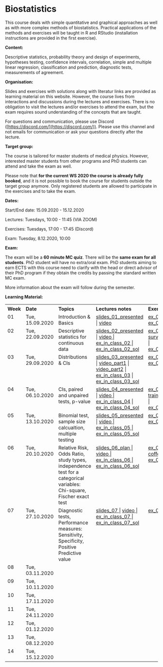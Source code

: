 

# Biostatistics 

This course deals with simple quantitative and graphical approaches as well as with more complex methods of biostatistics. Practical applications of the methods and exercises will be taught in R and RStudio (installation instructions are provided in the first exercise). 

**Content:** 

Descriptive statistics, probability theory and design of experiments, hypotheses testing, confidence intervals, correlation, simple and multiple linear regression, classification and prediction, diagnostic tests, measurements of agreement.

**Organisation:**

Slides and exercises with solutions along with literatur links are provided as learning material on this website. However, the course lives from interactions and discussions during the lectures and exercises. There is no obligation to visit the lectures and/or exercises to attend the exam, but the exam requires sound understanding of the concepts that are taught.

For questions and communication, please use Discord ([https://discord.com/](https://discord.com/)). Please use this channel and not emails for communication or ask your questions directly after the lecture.

**Target group:** 

The course is tailored for master students of medical physics. However, interested master students from other programs and PhD students can attend and take the exam as well.  

Please note that **for the current WS 2020 the course is already fully booked**, and it is not possible to book the course for students outside the target group anymore. Only registered students are allowed to participate in the exercises and to take the exam.  

**Dates:**
<p> Start/End date: 15.09.2020 - 15.12.2020 </p>
<p> Lectures: Tuesdays, 10:00 - 11:45 (VIA ZOOM) </p>
<p> Exercises: Tuesdays, 17:00 - 17:45 (Discord) </p>
<p> Exam: Tuesday, 8.12.2020, 10:00 </p>
 
**Exam:**

The exam will be a **60 minute MC quiz**. There will be the **same exam for all students**. PhD student will have no extra/oral exam. PhD students aiming to earn ECTS with this course need to clarify with the head or direct advisor of their PhD program if they obtain the credits by passing the standard written MC exam.

More information about the exam will follow during the semester.
<!--The Date will probably be mid/end of december (tba) . It is not open book, but you are allowed to use a 2 A4 summary (written on both sides, all together 4 pages). You will not be asked for proofs or R-Code, but you need to understand the concepts and be able to interpret presented analysis results or R-outputs. -->

<!-- To get a feeling for the type of exam you can check out a old exam, but please be aware that the covered topics did change since then and therefore you can not expect to get questions on exactly the same topics. All topics discussed in the lectures and the exercises can be adressed in the exam inclusively all discussed aspects of linear models. Here you find a <a href="https://github.com/bsick/Biostatistics-Fall-2018/tree/master/slides/test-exam-update.pdf">test-exam-updated</a> and the <a href="https://github.com/bsick/Biostatistics-Fall-2018/tree/master/slides/test-exam-solutions-update.pdf">test-exam-solution-updated</a>.  -->
  
  
**Learning Material:**

<!--  
!!!!!!!!!!!!!!!!!!!!!!!!!!!!!!!!!!!!!!!!!!!!!!!!!!!!!!
Note on table no empty lines / Bitte keine Leerzeilen 
Otherwise the rendering is broken
!!!!!!!!!!!!!!!!!!!!!!!!!!!!!!!!!!!!!!!!!!!!!!!!!!!!!!
-->

<table  class="zebra" width="width:100%">
  <tr>
      <th style="text-align: left;" width="%5">Week</th>
      <th style="text-align: left;" width="%5">Date</th>
      <th style="text-align: left;" width="%30">Topics</th>
      <th style="text-align: left;" width="%20">Lectures notes</th>
      <th style="text-align: left;" width="%20">Exercises</th>
      <th style="text-align: left;" width="%20">Literature</th>
  </tr>
  <!--  ------------------------------------- -->
  <!--  week 1 -->
  <!--  ------------------------------------- -->
  <tr>
    <!-- week  -->
    <td style="text-align: left;" valign="top">
      01
    </td>  
    <!-- Date -->
    <td style="text-align: left;" valign="top">
      Tue, 15.09.2020
    </td> 
    <!-- Topics -->
  	<td style="text-align: left;" valign="top"> 
      Introduction & Basics
     </td> 
     <!-- Lectures -->
  	<td style="text-align: left;" valign="top"> 
      <a href="https://github.com/bsick/Biostatistics/tree/master/slides/BS_slides_01_ presented.pdf"> slides_01_presented </a> |
      <a href="https://ethz.zoom.us/rec/share/eyBnKiBRt6WwtkUWh5F-NK0dJ78TJGEKKtqY6zq5YOL-Bbm4IQNQ581ysoAUs4FS.m9WwxowXQvqAG44K"> video </a>
     </td>  
    <!--  Exercises  -->
    <td style="text-align: left;" valign="top">
      <a href="https://github.com/bsick/Biostatistics/tree/master/exercises/exercise_01.pdf"> ex_01 </a> |
      <a href="https://github.com/bsick/Biostatistics/tree/master/exercises/exercise_01_solution.pdf"> ex_01_sol </a>
     </td>  
    <!--  Literature  -->
    <td style="text-align: left;" valign="top">
      <a href="https://github.com/bsick/Biostatistics-Fall-2018/tree/master/literature/HSAUR3_ch1_introduction_to_R.pdf"> HSAUR3_Ch01</a>
    </td>  
  </tr>
  <!--  ------------------------------------- -->
  <!--  Woche 2 -->
  <!--  ------------------------------------- -->
  <tr>
    <!-- week  -->
    <td style="text-align: left;" valign="top">
      02
    </td>  
    <!-- Date -->
    <td style="text-align: left;" valign="top">
      Tue, 22.09.2020
    </td>  
    <!-- Topics -->
  	<td style="text-align: left;" valign="top"> 
      Descriptive statistics for continuous data
    </td> 
    <!-- Lectures -->
  	<td style="text-align: left;" valign="top"> 
      <a href="https://github.com/bsick/Biostatistics/tree/master/slides/BS_slides_02_presented_s23.pdf"> slides_02_presented </a> |
      <a href="https://ethz.zoom.us/rec/share/CkbsHzW8io9N2Q5X3u_ZUzWrgIGMHRP0iA2AGqfn8-_Yemh8punmotr6lhvauyN-.C4hX5seg8eNuRdRW"> video </a> |
      <a href="https://github.com/bsick/Biostatistics/tree/master/in_class_exercises/in-class-exercise-week2.pdf"> ex_in_class_02 </a> |
      <a href="https://github.com/bsick/Biostatistics/tree/master/in_class_exercises/in-class-exercise-week2-solution.pdf"> ex_in_class_02_sol</a>
    </td>  
    <!--  Exercises  -->
    <td style="text-align: left;" valign="top">
      <a href="https://github.com/bsick/Biostatistics/tree/master/exercises/exercise_02.pdf"> ex_02 </a> | 
      <!-- <a href="https://github.com/bsick/Biostatistics/tree/master/data/survey.csv"> data_02_html </a> -->
      <!-- Go to dropbox and create a link for the file. Then change the last number in the link from 0 to 1. Then the file is directly downloaded when clicking on it -->
      <a href="https://www.dropbox.com/s/t1wmiyszxsjt6tb/survey.csv?dl=1"> survey.csv </a> | 
      <a href="https://github.com/bsick/Biostatistics/tree/master/exercises/exercise_02_solution.pdf"> ex_02_sol</a>
     </td>  
    <!--  Literature  -->
    <td style="text-align: left;" valign="top">
      <a href="https://github.com/bsick/Biostatistics/tree/master/literature/HSAUR3_ch2_graphical_display.pdf"> HSAUR3_Ch02</a>
    </td>  
  </tr>
  <!--  ------------------------------------- -->
  <!--  Woche 3 -->
  <!--  ------------------------------------- -->
  <tr>
    <!-- week  -->
    <td style="text-align: left;" valign="top">
      03
     </td>  
    <!-- Date -->
    <td style="text-align: left;" valign="top">
      Tue, 29.09.2020
    </td>  
    <!-- Topics -->
  	<td style="text-align: left;" valign="top"> 
      Distributions & CIs
     </td> 
     <!-- Lectures -->
  	<td style="text-align: left;" valign="top"> 
      <a href="https://github.com/bsick/Biostatistics/tree/master/slides/BS_slides_03_presented.pdf"> slides_03_presented</a> |
      <a href="https://ethz.zoom.us/rec/play/uqVm-xXgU9t9rtooch-_6Ief4a1VdPniLZ9El7uc0lEonfFzAVomSykftW88BxSPHbKwgo69yFsd1s93.ii8gYD-17YmvRhGh?continueMode=true&_x_zm_rtaid=VLP89g5DQr65mvo8L_lI2A.1601384050907.51c838ebd976e10c6179cfdaf68085a9&_x_zm_rhtaid=772"> video_part1</a> |
      <a href="https://www.dropbox.com/sh/coqiokz68cqy3a5/AADVuL5a9lJhIvPdhScRJH4wa?dl=1"> video_part2</a> |
      <a href="https://github.com/bsick/Biostatistics/tree/master/in_class_exercises/in-class-ex3-model-choice-CI.pdf"> ex_in_class_03</a> |
      <a href="https://github.com/bsick/Biostatistics/tree/master/in_class_exercises/in-class-ex3-model-choice-CI-solution.pdf"> ex_in_class_03_sol </a>
    </td>  
    <!--  Exercises  -->
    <td style="text-align: left;" valign="top">
      <a href="https://github.com/bsick/Biostatistics/tree/master/exercises/exercise_03.pdf"> ex_03 </a> |
      <a href="https://github.com/bsick/Biostatistics/tree/master/exercises/exercise_03_solution.pdf"> ex_03_sol </a>
    </td>  
    <!--  Literature  -->
    <td style="text-align: left;" valign="top">
      <a href="https://github.com/bsick/Biostatistics/tree/master/literature/IPSUR-vignette-distributions-week3.pdf"> IPSUR-distributions</a>
    </td>  
  </tr>
  <!--  ------------------------------------- -->
  <!--  Woche 4 -->
  <!--  ------------------------------------- -->
  <tr>
    <!-- week  -->
    <td style="text-align: left;" valign="top">
      04
    </td>  
    <!-- Date -->
    <td style="text-align: left;" valign="top">
      Tue, 06.10.2020
    </td>  
    <!-- Topics -->
  	<td style="text-align: left;" valign="top"> 
      CIs, paired and unpaired tests, p-value
    </td> 
    <!-- Lectures -->
  	<td style="text-align: left;" valign="top"> 
      <a href="https://github.com/bsick/Biostatistics/tree/master/slides/BS_slides_04_presented.pdf"> slides_04_presented </a> |
      <a href="https://ethz.zoom.us/rec/share/S6MR5JuJjybOfTNAmUCqoxE0gkxSzDlVtGe6KRKhDiLscaf7bsKVQkUITTiqSi_F.X0S5cJxdOWDbcjPG "> video </a> |
      <a href="https://github.com/bsick/Biostatistics/tree/master/in_class_exercises/in-class-ex04.pdf"> ex_in_class_04</a> |
      <a href="https://github.com/bsick/Biostatistics/tree/master/in_class_exercises/in-class-ex04-solution.pdf"> ex_in_class_04_sol </a> 
    </td> 
    <!--  Exercises  -->
    <td style="text-align: left;" valign="top">
      <a href="https://github.com/bsick/Biostatistics/tree/master/exercises/exercise_04.pdf"> ex_04 </a> | 
      <a href="https://www.dropbox.com/s/rapl91igu92mqh4/training.txt?dl=1"> training.txt </a> |
      <a href="https://github.com/bsick/Biostatistics/tree/master/exercises/exercise_04_solution.pdf"> ex_04_sol </a> 
    </td>  
    <!--  Literature  -->
    <td style="text-align: left;" valign="top">
      <a href="https://github.com/bsick/Biostatistics/tree/master/literature/HSAUR3_ch4_simple_inference.pdf"> HSAUR3_Ch04 </a>
    </td>  
  </tr>
  <!--  ------------------------------------- -->
  <!--  Woche 5 -->
  <!--  ------------------------------------- -->
  <tr>
    <!-- week  -->
    <td style="text-align: left;" valign="top">
      05
    </td>  
    <!-- Date -->
    <td style="text-align: left;" valign="top">
      Tue, 13.10.2020
    </td>  
    <!-- Topics -->
  	<td style="text-align: left;" valign="top"> 
      Binomial test, sample size calcualtion, multiple testing      
    </td> 
    <!-- Lectures -->
  	<td style="text-align: left;" valign="top"> 
      <a href="https://github.com/bsick/Biostatistics/tree/master/slides/BS_slides_05_plan.pdf"> slides_05_presented </a> |
      <a href="https://ethz.zoom.us/rec/share/UZFTpmb0ZkR0DnreAcvJnygfgpBoGCjgrodzXGjAPg5nh-lH8RZz5E3AjPc21g8O.kM1Fu7A22vR7L4m4"> video </a> |
      <a href="https://github.com/bsick/Biostatistics/tree/master/in_class_exercises/in-class-ex5-p-value-distribution.pdf"> ex_in_class_05 </a> |
      <a href="https://github.com/bsick/Biostatistics/tree/master/in_class_exercises/in-class-ex5-p-value-distribution-solution.pdf"> ex_in_class_05_sol </a>
    </td>  
    <!--  Exercises  -->
    <td style="text-align: left;" valign="top">
      <a href="https://github.com/bsick/Biostatistics/tree/master/exercises/exercise_05.pdf"> ex_05 </a> |
      <a href="https://github.com/bsick/Biostatistics/tree/master/exercises/exercise_05_solution.pdf"> ex_05_sol </a> 
    </td>  
    <!--  Literature  -->
    <td style="text-align: left;" valign="top">
      s. last week
    </td>  
  </tr>
  <!--  ------------------------------------- -->
  <!--  Woche 6 -->
  <!--  ------------------------------------- -->
  <tr>
    <!-- week  -->
    <td style="text-align: left;" valign="top">
      06
    </td>  
    <!-- Date -->
    <td style="text-align: left;" valign="top">
      Tue, 20.10.2020
    </td>  
    <!-- Topics -->
  	<td style="text-align: left;" valign="top"> 
      Relative Risk, Odds Ratio, study types, independence test for a categorical variables: Chi-square, Fischer exact test 
    </td>  
    <!-- Lectures -->
  	<td style="text-align: left;" valign="top"> 
       <a href="https://github.com/bsick/Biostatistics/tree/master/slides/BS_slides_06_plan.pdf"> slides_06_plan </a> |
      <a href="https://ethz.zoom.us/rec/share/WUpgcgHexitcuSq3LKyC7mQpV19JFWZqSEm3AHV_wJr0KBVUGyiQ5YYGextM-LuT.a8QzYVaFT4ARs11S"> video </a> |
      <a href="https://github.com/bsick/Biostatistics/tree/master/in_class_exercises/in-class-ex6-study-types-RR.pdf"> ex_in_class_06 </a> |
      <a href="https://github.com/bsick/Biostatistics/tree/master/in_class_exercises/in-class-ex6-study-types-RR-solution.pdf"> ex_in_class_06_sol </a> 
    </td>  
    <!--  Exercises  -->
    <td style="text-align: left;" valign="top">
      <a href="https://github.com/bsick/Biostatistics/tree/master/exercises/exercise_06.pdf"> ex_06 </a> |
      <a href="https://www.dropbox.com/s/70tpphnvzdmhphf/coffee.csv?dl=1"> coffee.csv </a> 
      <a href="https://github.com/bsick/Biostatistics/tree/master/exercises/exercise_06_solution.pdf"> ex_06_sol </a>
    </td>  
    <!--  Literature  -->
    <td style="text-align: left;" valign="top">
      s. last week
    </td>  
  </tr>
  <!--  ------------------------------------- -->
  <!--  Woche 7 -->
  <!--  ------------------------------------- -->
  <tr>
    <!-- week  -->
    <td style="text-align: left;" valign="top">
      07
    </td>  
    <!-- Date -->
    <td style="text-align: left;" valign="top">
      Tue, 27.10.2020
    </td>  
    <!-- Topics -->
  	<td style="text-align: left;" valign="top"> 
      Diagnostic tests, Performance measures: Sensitivity, Specificity, Positive Predictive value 
    </td>                                 
    <!-- Lectures -->
  	<td style="text-align: left;" valign="top"> 
       <a href="https://github.com/bsick/Biostatistics/tree/master/slides/BS_slides_07.pdf">slides_07 </a> |
    <a href="https://ethz.zoom.us/rec/share/s3QI2n7jR3fkKDDtGvXc1gd7976b8nwYElOy7qsRHK-gs9HDN6ZmszEkdwH-OiFA.NsqWrGKF_si1toE-"> video </a> | 
      <a href="https://github.com/bsick/Biostatistics/tree/master/in_class_exercises/in-class-ex07_ROC.pdf"> ex_in_class_07 </a> |
     <a href="https://github.com/bsick/Biostatistics-Fall-2018/tree/master/in_class_exercises/in-class-ex07_ROC-solution.pdf"> ex_in_class_07_sol </a>
    </td>  
    <!--  Exercises  -->
    <td style="text-align: left;" valign="top"> 
      <a href="https://github.com/bsick/Biostatistics/tree/master/exercises/exercise_07.pdf"> ex_07 </a> 
      <!-- <a href="https://github.com/bsick/Biostatistics/tree/master/exercises/exercise_07_solution.pdf"> ex_07_sol </a> -->
    </td>  
    <!--  Literature  -->
    <td style="text-align: left;" valign="top">
      <!-- <a href="https://github.com/bsick/Biostatistics/tree/master/literature/statistics.notes.diagnostic.tests.pdf"> statistics.notes.diagnostic.tests </a> -->
    </td>
  </tr>
  <!--  ------------------------------------- -->
  <!--  Woche 8 -->
  <!--  ------------------------------------- -->
  <tr>
    <!-- week  -->
    <td style="text-align: left;" valign="top">
      08
    </td>  
    <!-- Date -->
    <td style="text-align: left;" valign="top">
      Tue, 03.11.2020
    </td>  
    <!-- Topics -->
  	<td style="text-align: left;" valign="top"> 
      <!-- Simple linear regression -->
    </td>  
    <!-- Lectures -->
  	<td style="text-align: left;" valign="top"> 
      <!-- <a href="https://github.com/bsick/Biostatistics/tree/master/slides/BS_slides_08.pdf"> slides_08 </a> |
      <a href="https://github.com/bsick/Biostatistics/tree/master/in_class_exercises/in-class-ex8-simple-linReg.pdf"> ex_in_class_08</a> |
      <a href="https://github.com/bsick/Biostatistics/tree/master/in_class_exercises/in-class-ex8-simple-linReg-solution.pdf"> ex_in_class_08_sol </a> -->
    </td>  
    <!--  Exercises  -->
    <td style="text-align: left;" valign="top">
      <!-- <a href="https://github.com/bsick/Biostatistics/tree/master/exercises/exercise_08.pdf"> ex_08 </a> |
      <a href="https://github.com/bsick/Biostatistics/tree/master/exercises/exercise_08_solution.pdf"> ex_08_sol </a> -->
    </td>  
    <!--  Literature  -->
    <td style="text-align: left;" valign="top">
      <!-- <a href="https://github.com/bsick/Biostatistics/tree/master/literature/HSAUS3_ch6_linear_regression.pdf"> HSAUR3_Ch06 </a> -->
    </td>
  </tr>  
  <!--  ------------------------------------- -->
  <!--  Woche 9 -->
  <!--  ------------------------------------- -->
  <tr>
    <!-- week  -->
    <td style="text-align: left;" valign="top">
      09
    </td>  
    <!-- Date -->
    <td style="text-align: left;" valign="top">
      Tue, 10.11.2020
    </td>  
    <!-- Topics -->
  	<td style="text-align: left;" valign="top"> 
      <!-- Tests and CI in lin regression, multiple linear regression -->
    </td>  
    <!-- Lectures -->
  	<td style="text-align: left;" valign="top"> 
      <!-- <a href="https://github.com/bsick/Biostatistics/tree/master/slides/BS_slides_09_presented.pdf"> slides_09_presented</a> |
      <a href="https://github.com/bsick/Biostatistics/tree/master/in_class_exercises/in-class-ex9-linReg.pdf"> ex_in_class_09</a> |
      <a href="https://github.com/bsick/Biostatistics/tree/master/in_class_exercises/in-class-ex9-linReg-solution.pdf"> ex_in_class_09_sol </a> -->
    </td>  
    <!--  Exercises  -->
    <td style="text-align: left;" valign="top">
      <!-- <a href="https://github.com/bsick/Biostatistics/tree/master/exercises/exercise_09.pdf"> ex_09 </a> |
      <a href="https://github.com/bsick/Biostatistics/tree/master/data/catheter.rda"> data_09_html </a> |
      <a href="https://www.dropbox.com/s/yb46pqxdf0q16nq/catheter.rda?dl=1"> data_09_rda </a> |
      <a href="https://github.com/bsick/Biostatistics/tree/master/exercises/exercise_09_solution.pdf"> ex_09_sol </a> -->
    </td>  
    <!--  Literature  -->
    <td style="text-align: left;" valign="top">
      <!-- s. last week -->
    </td>  
  </tr>
  <!--  ------------------------------------- -->
  <!--  Woche 10 -->
  <!--  ------------------------------------- -->
  <tr>
    <!-- week  -->
    <td style="text-align: left;" valign="top">
      10
    </td>  
    <!-- Date -->
    <td style="text-align: left;" valign="top">
      Tue, 17.11.2020
    </td>  
    <!-- Topics -->
    <td style="text-align: left;" valign="top"> 
      <!-- Correlation, OLS estimates for coefficients in linear regression, model selection with warnings, Anova -->
    </td>       
    <!-- Lectures -->
    <td style="text-align: left;" valign="top"> 
      <!-- <a href="https://github.com/bsick/Biostatistics/tree/master/slides/BS_slides_10_presented.pdf">slides_10_presented</a> |
      <a href="https://github.com/bsick/Biostatistics/tree/master/in_class_exercises/in-class-ex10-correlation.pdf"> ex_in_class_10</a> |
      <a href="https://github.com/bsick/Biostatistics/tree/master/in_class_exercises/in-class-ex10-correlation-solution.pdf"> ex_in_class_10_sol </a> -->
    </td>  
    <!--  Exercises  -->
    <td style="text-align: left;" valign="top">
      <!-- <a href="https://github.com/bsick/Biostatistics/tree/master/exercises/exercise_10.pdf"> ex_10 </a> |
      <a href="https://www.dropbox.com/s/0idkyx2sv5zss2q/abuse.csv?dl=1"> abuse.csv </a> |
      <a href="https://www.dropbox.com/s/kudy1l0kl0njs9z/mortality.csv?dl=1"> mortality.csv </a> |
      <a href="https://github.com/bsick/Biostatistics/tree/master/exercises/exercise_10_solution.pdf"> ex_10_sol </a> -->
    </td>  
    <!--  Literature  -->
    <td style="text-align: left;" valign="top">
      <!-- see last week -->
    </td>  
  </tr>
  <!--  ------------------------------------- -->
  <!--  Woche 11 -->
  <!--  ------------------------------------- -->
  <tr>
    <!-- week  -->
    <td style="text-align: left;" valign="top">
      11
    </td>  
    <!-- Date -->
    <td style="text-align: left;" valign="top">
      Tue, 24.11.2020
    </td>  
    <!-- Topics -->
    <td style="text-align: left;" valign="top"> 
      <!-- Regression models for prediction, Coefficient shrinkage via Ridge Regression or Lasso, Regression to the mean -->
    </td> 
    <!-- Lectures -->
    <td style="text-align: left;" valign="top"> 
      <!-- <a href="https://github.com/bsick/Biostatistics/tree/master/slides/BS_slides_11_presented.pdf"> slides_11_presented</a> |
      <a href="https://github.com/bsick/Biostatistics/tree/master/in_class_exercises/in-class-ex11-prediction-models.pdf"> ex_in_class_11</a> |
      <a href="https://github.com/bsick/Biostatistics/tree/master/in_class_exercises/in-class-ex11-prediction-models-solution.pdf"> ex_in_class_11_sol </a> -->
    </td>  
    <!--  Exercises  -->
    <td style="text-align: left;" valign="top">
      <!-- <a href="https://github.com/bsick/Biostatistics/tree/master/exercises/exercise_11.pdf"> ex_11 </a> |
      <a href="https://github.com/bsick/Biostatistics/tree/master/exercises/exercise_11_solution.pdf"> ex_11_sol </a> -->
    </td>  
    <!--  Literature  -->
    <td style="text-align: left;" valign="top">
      <!-- <a href="https://github.com/bsick/Biostatistics/tree/master/literature/HSAUR3_ch7_logistic_regression_glm.pdf"> HSAUR3_chapter07</a> 
      <a href="https://github.com/bsick/Biostatistics/tree/master/in_class_exercises/Senn2009.3.things.to.know.pdf"> Senn2009.3.things.to.know</a> -->
    </td> 
  </tr>  
  <!--  ------------------------------------- -->
  <!--  Woche 12 -->
  <!--  ------------------------------------- -->
  <tr>
    <!-- week  -->
    <td style="text-align: left;" valign="top">
      12
    </td>  
    <!-- Date -->
    <td style="text-align: left;" valign="top">
      Tue, 01.12.2020
    </td>  
    <!-- Topics -->
  	<td style="text-align: left;" valign="top"> 
      <!-- Wrapping up regression, ANOVA-->
    </td>  
    <!-- Lectures -->
  	<td style="text-align: left;" valign="top"> 
      <!-- <a href="https://github.com/bsick/Biostatistics/tree/master/slides/BS_slides_12_presented.pdf"> slides_12_presented</a> | 
      <a href="https://github.com/bsick/Biostatistics/tree/master/in_class_exercises/in-class-ex12-multiple-linReg.pdf"> ex_in_class_12 </a> |
      <a href="https://github.com/bsick/Biostatistics/tree/master/in_class_exercises/in-class-ex12-multiple-linReg-solution.pdf"> ex_in_class_12_sol </a> -->
    </td>  
    <!--  Exercises  -->
    <td style="text-align: left;" valign="top">
      <!-- <a href="https://github.com/bsick/Biostatistics/tree/master/slides/test-exam-update.pdf"> test_exam_updated </a> |
      <a href="https://github.com/bsick/Biostatistics/tree/master/slides/test-exam-solutions-update.pdf"> test_exam_solution_updated </a> -->
    </td>  
    <!--  Literature  -->
    <td style="text-align: left;" valign="top">
      <!-- <a href="https://github.com/bsick/Biostatistics/tree/master/literature/HSAUR3_ch9_tree_modes.pdf"> HSAUR3_chapter09</a> -->
    </td>  
  </tr>
  <!--  ------------------------------------- -->
  <!--  Woche 13 -->
  <!--  ------------------------------------- -->
  <tr>
    <!-- week  -->
    <td style="text-align: left;" valign="top">
      13
    </td>  
    <!-- Date -->
    <td style="text-align: left;" valign="top">
      Tue, 08.12.2020
    </td>  
    <!-- Topics -->
  	<td style="text-align: left;" valign="top"> 
      <!-- Exam, 10-12am, HG E 3  -->
    </td>  
    <!-- Lectures -->
  	<td style="text-align: left;" valign="top"> 
      <!-- -  -->
    </td>  
    <!--  Exercises  -->
    <td style="text-align: left;" valign="top">
      <!-- - -->
    </td>  
    <!--  Literature  -->
    <td style="text-align: left;" valign="top">
      <!-- - -->
     </td> 
  </tr>  
  <!--  ------------------------------------- -->
  <!--  Woche 14 -->
  <!--  ------------------------------------- -->
  <tr>
    <!-- week  -->
    <td style="text-align: left;" valign="top">
      14
    </td>  
    <!-- Date -->
    <td style="text-align: left;" valign="top">
      Tue, 15.12.2020
    </td>  
    <!-- Topics -->
  	<td style="text-align: left;" valign="top"> 
      <!-- Tree models for regression and classification, Random Forest --> 
    </td>  
    <!-- Lectures -->
  	<td style="text-align: left;" valign="top"> 
      <!-- <a href="https://github.com/bsick/Biostatistics/tree/master/slides/BS_slides_14_presented.pdf"> slides_14_presented </a> |
      <a href="https://github.com/bsick/Biostatistics/tree/master/in_class_exercises/in-class-ex14-trees.pdf"> ex_in_class_14 </a> |
      <a href="https://github.com/bsick/Biostatistics/tree/master/in_class_exercises/in-class-ex14-trees-solution.pdf"> ex_in_class_14_sol </a> --> 
    </td>  
    <!--  Exercises  -->
    <td style="text-align: left;" valign="top">
      <!-- - -->
    </td>  
    <!--  Literature  -->
    <td style="text-align: left;" valign="top">
      <!-- <a href="https://github.com/bsick/Biostatistics-Fall-2018/tree/master/literature/HSAUR3_ch11_survival_analysis.pdf"> HSAUR3_Ch11 </a> -->
    </td>  
  </tr>
